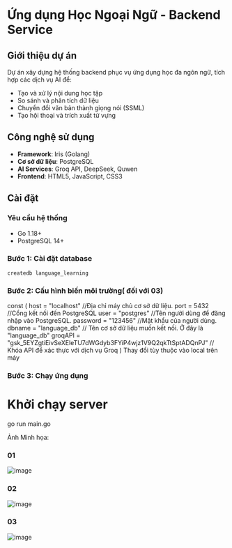 # Ứng dụng Học Ngoại Ngữ - Backend Service
## Giới thiệu dự án

Dự án xây dựng hệ thống backend phục vụ ứng dụng học đa ngôn ngữ, tích hợp các dịch vụ AI để:
- Tạo và xử lý nội dung học tập
- So sánh và phân tích dữ liệu
- Chuyển đổi văn bản thành giọng nói (SSML)
- Tạo hội thoại và trích xuất từ vựng

## Công nghệ sử dụng
- **Framework**: Iris (Golang)
- **Cơ sở dữ liệu**: PostgreSQL
- **AI Services**: Groq API, DeepSeek, Quwen
- **Frontend**: HTML5, JavaScript, CSS3

## Cài đặt

### Yêu cầu hệ thống
- Go 1.18+
- PostgreSQL 14+
### Bước 1: Cài đặt database
	createdb language_learning

### Bước 2: Cấu hình biến môi trường( đối với 03)
  const (
	host     = "localhost" //Địa chỉ máy chủ cơ sở dữ liệu.
	port     = 5432 //Cổng kết nối đến PostgreSQL
	user     = "postgres" //Tên người dùng để đăng nhập vào PostgreSQL.
	password = "123456" //Mật khẩu của người dùng. 
	dbname   = "language_db" // Tên cơ sở dữ liệu muốn kết nối. Ở đây là "language_db"
	groqAPI  = "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" // Khóa API để xác thực với dịch vụ Groq
)
Thay đổi tùy thuộc vào local trên máy

### Bước 3: Chạy ứng dụng
  # Khởi chạy server
  go run main.go

Ảnh Minh họa: 

### 01
![image](https://github.com/user-attachments/assets/54110254-0af0-40dc-ba72-1827f6398a18)
### 02
![image](https://github.com/user-attachments/assets/37a0752e-e288-4c6e-8251-d110c81353bd)
### 03
![image](https://github.com/user-attachments/assets/0508902f-a5c5-42ae-b056-5cfeeb16cc00)

